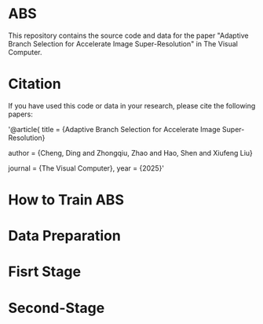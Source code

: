 # ABS
This repository contains the source code and data for the paper "Adaptive Branch Selection for Accelerate Image Super-Resolution" in The Visual Computer.
# Citation
If you have used this code or data in your research, please cite the following papers:

'@article{
  title   = {Adaptive Branch Selection for Accelerate Image Super-Resolution}
  
  author  = {Cheng, Ding and Zhongqiu, Zhao and Hao, Shen and Xiufeng Liu}
  
  journal = {The Visual Computer},
  year    = {2025}'

# How to Train ABS
# Data Preparation
# Fisrt Stage
# Second-Stage
